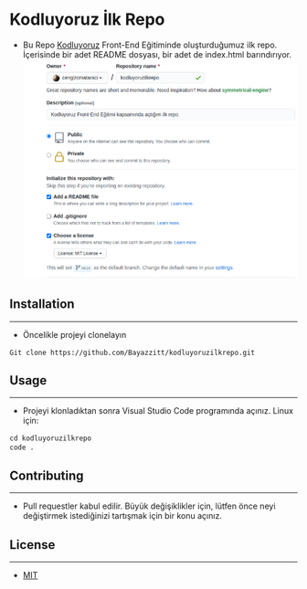 # Kodluyoruz İlk Repo
* Bu Repo [Kodluyoruz](https://www.kodluyoruz.org/) Front-End Eğitiminde oluşturduğumuz ilk repo. İçerisinde bir adet README dosyası, bir adet de index.html barındırıyor.
![](https://github.com/Kodluyoruz/taskforce/raw/main/git/odev1/figures/github.png)
## Installation
---
* Öncelikle projeyi clonelayın
```
Git clone https://github.com/Bayazzitt/kodluyoruzilkrepo.git
```
## Usage
---
* Projeyi klonladıktan sonra Visual Studio Code programında açınız.
Linux için:
```
cd kodluyoruzilkrepo
code .
```
## Contributing
---
* Pull requestler kabul edilir. Büyük değişiklikler için, lütfen önce neyi değiştirmek istediğinizi tartışmak için bir konu açınız.
## License
---
* [MIT](https://choosealicense.com/licenses/mit/)